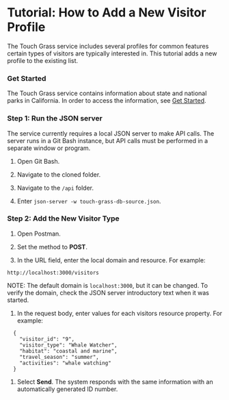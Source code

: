 # Tutorial: How to Add a New Visitor Profile

The Touch Grass service includes several profiles for common features certain types of visitors are typically interested in. This tutorial adds a new profile to the existing list.

### Get Started

The Touch Grass service contains information about state and national parks in California. In order to access the information, see [Get Started](../overview/quickstart.md).

### Step 1: Run the JSON server

The service currently requires a local JSON server to make API calls. The server runs in a Git Bash instance, but API calls must be performed in a separate window or program.

1. Open Git Bash.

1. Navigate to the cloned folder.

1. Navigate to the `/api` folder.

1. Enter `json-server -w touch-grass-db-source.json`.

### Step 2: Add the New Visitor Type

1. Open Postman.

1. Set the method to **POST**.

1. In the URL field, enter the local domain and resource. For example:
```
http://localhost:3000/visitors
```
NOTE: The default domain is `localhost:3000`, but it can be changed. To verify the domain, check the JSON server introductory text when it was started.

1. In the request body, enter values for each visitors resource property. For example:
```shell
  {
    "visitor_id": "9",
    "visitor_type": "Whale Watcher",
    "habitat": "coastal and marine",
    "travel_season": "summer",
    "activities": "whale watching"
  }
```

1. Select **Send**. The system responds with the same information with an automatically generated ID number.
